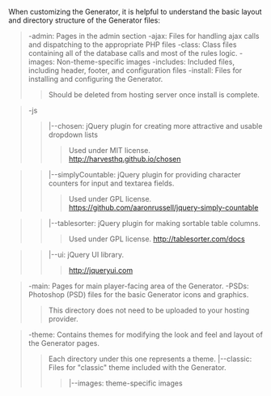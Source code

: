 When customizing the Generator, it is helpful to understand the basic layout and directory structure of the Generator files:

> -admin: Pages in the admin section
> -ajax: Files for handling ajax calls and dispatching to the appropriate PHP files
> -class: Class files containing all of the database calls and most of the rules logic.
> -images: Non-theme-specific images
> -includes: Included files, including header, footer, and configuration files
> -install: Files for installing and configuring the Generator.
> > Should be deleted from hosting server once install is complete.

> -js
> > |--chosen: jQuery plugin for creating more attractive and usable dropdown lists
> > > Used under MIT license.
> > > http://harvesthq.github.io/chosen

> > |--simplyCountable: jQuery plugin for providing character counters for input and textarea fields.
> > > Used under GPL license.
> > > https://github.com/aaronrussell/jquery-simply-countable

> > |--tablesorter: jQuery plugin for making sortable table columns.
> > > Used under GPL license.
> > > http://tablesorter.com/docs

> > |--ui: jQuery UI library.
> > > http://jqueryui.com

> -main: Pages for main player-facing area of the Generator.
> -PSDs: Photoshop (PSD) files for the basic Generator icons and graphics.
> > This directory does not need to be uploaded to your hosting provider.

> -theme: Contains themes for modifying the look and feel and layout of the Generator pages.
> > Each directory under this one represents a theme.
> > |--classic: Files for "classic" theme included with the Generator.
> > > |--images: theme-specific images
